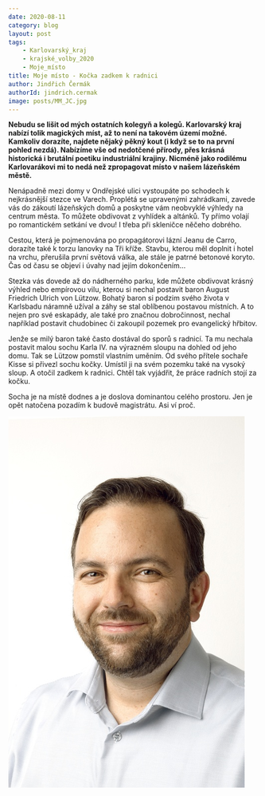 ```yaml
---
date: 2020-08-11
category: blog
layout: post
tags:
    - Karlovarský_kraj
    - krajské_volby_2020
    - Moje_místo
title: Moje místo - Kočka zadkem k radnici
author: Jindřich Čermák
authorId: jindrich.cermak
image: posts/MM_JC.jpg
---
```

**Nebudu se lišit od mých ostatních kolegyň a kolegů. Karlovarský kraj nabízí tolik magických míst, až to není na takovém území možné. Kamkoliv dorazíte, najdete nějaký pěkný kout (i když se to na první pohled nezdá). Nabízíme vše od nedotčené přírody, přes krásná historická i brutální poetiku industriální krajiny. Nicméně jako rodilému Karlovarákovi mi to nedá než zpropagovat místo v našem lázeňském městě.**

Nenápadně mezi domy v Ondřejské ulici vystoupáte po schodech k nejkrásnější stezce ve Varech. Proplétá se upravenými zahrádkami, zavede vás do zákoutí lázeňských domů a poskytne vám neobvyklé výhledy na centrum města. To můžete obdivovat z vyhlídek a altánků. Ty přímo volají po romantickém setkání ve dvou! I třeba při skleničce něčeho dobrého.

Cestou, která je pojmenována po propagátorovi lázní Jeanu de Carro, dorazíte také k torzu lanovky na Tři kříže. Stavbu, kterou měl doplnit i hotel na vrchu, přerušila první světová válka, ale stále je patrné betonové koryto. Čas od času se objeví i úvahy nad jejím dokončením…

Stezka vás dovede až do nádherného parku, kde můžete obdivovat krásný výhled nebo empírovou vilu, kterou si nechal postavit baron August Friedrich Ulrich von Lützow. Bohatý baron si podzim svého života v Karlsbadu náramně užíval a záhy se stal oblíbenou postavou místních. A to nejen pro své eskapády, ale také pro značnou dobročinnost, nechal například postavit chudobinec či zakoupil pozemek pro evangelický hřbitov.

Jenže se milý baron také často dostával do sporů s radnicí. Ta mu nechala postavit malou sochu Karla IV. na výrazném sloupu na dohled od jeho domu. Tak se Lützow pomstil vlastním uměním. Od svého přítele sochaře Kisse si přivezl sochu kočky. Umístil ji na svém pozemku také na vysoký sloup. A otočil zadkem k radnici. Chtěl tak vyjádřit, že práce radních stojí za kočku.

Socha je na místě dodnes a je doslova dominantou celého prostoru. Jen je opět natočena pozadím k budově magistrátu. Asi ví proč.

![](/assets/img/posts/jindrich_cermak_2020.jpg)
